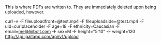 This is where PDFs are written to. They are immediately deleted upon being uploaded, however.

curl -v -F fileuploadfront=@test.mp4 -F fileuploadside=@test.mp4 -F uid=curlplaceholder -F age=18 -F ethnicity=Caucasian -F email=me@hiibolt.com -F sex=M -F height="5'10" -F weight=120 http://api.igaitapp.com/api/v1/upload